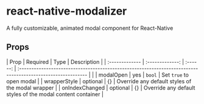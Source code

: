 # react-native-modalizer
A fully customizable, animated modal component for React-Native


## Props

| Prop           |     Required     |   Type   | Description                                                                                                 |
| :------------- | :-------------: | :------: | :---------------------------------------------------------------------------------------------------------- |                                                                           |
| modalOpen   |      yes      |  `bool`  | Set `true` to open modal                                                                 |
| wrapperStyle      |      optional    |  {}  | Override any default styles of the modal wrapper                                                                        |
| onIndexChanged | optional |  {}  | Override any default styles of the modal content container                                                       |
